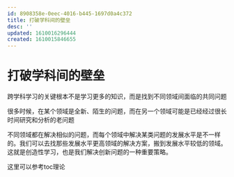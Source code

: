 ```yaml
---
id: 8908358e-0eec-4016-b445-1697d0a4c372
title: 打破学科间的壁垒
desc: ''
updated: 1610016296444
created: 1610015846655
---
```


# 打破学科间的壁垒

跨学科学习的关键根本不是学习更多的知识，而是找到不同领域间面临的共同问题

很多时候，在某个领域是全新、陌生的问题，而在另一个领域可能是已经经过很长时间研究和分析的老问题

不同领域都在解决相似的问题，而每个领域中解决某类问题的发展水平是不一样的。我们可以去找那些发展水平更高领域的解决方案，搬到发展水平较低的领域。这就是创造性学习，也是我们解决创新问题的一种重要策略。

这里可以参考toc理论